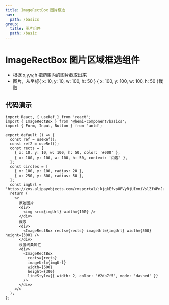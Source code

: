 ```yaml
---
title: ImageRectBox 图片框选
nav:
  path: /basics
group:
  title: 图片组件
  path: /basic
---
```


# ImageRectBox 图片区域框选组件

- 根据 x,y,w,h 把范围内的图片截取出来
- 图片，从坐标{ x: 10, y: 10, w: 100, h: 50 } { x: 100, y: 100, w: 100, h: 50 }截取

## 代码演示

```tsx
import React, { useRef } from 'react';
import { ImageRectBox } from '@hemi-component/basics';
import { Form, Input, Button } from 'antd';

export default () => {
  const ref = useRef();
  const ref2 = useRef();
  const rects = [
    { x: 10, y: 10, w: 100, h: 50, color: '#000' },
    { x: 100, y: 100, w: 100, h: 50, context: '内容' },
  ];
  const circles = [
    { x: 100, y: 100, radius: 20 },
    { x: 250, y: 300, radius: 50 },
  ];
  const imgUrl = 'https://zos.alipayobjects.com/rmsportal/jkjgkEfvpUPVyRjUImniVslZfWPnJuuZ.png';
  return (
    <>
      原始图片
      <div>
        <img src={imgUrl} width={100} />
      </div>
      截取
      <div>
        <ImageRectBox rects={rects} imageUrl={imgUrl} width={500} height={300} />
      </div>
      设置线条属性
      <div>
        <ImageRectBox
          rects={rects}
          imageUrl={imgUrl}
          width={500}
          height={300}
          lineStyle={{ width: 2, color: '#2db7f5', mode: 'dashed' }}
        />
      </div>
    </>
  );
};
```

<API src='./index.tsx'></API>
